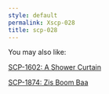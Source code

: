 ```yaml
---
style: default
permalink: Xscp-028
title: scp-028
---
```

You may also like:

[SCP-1602: A Shower Curtain](http://scp-wiki.net/scp-1602)

[SCP-1874: Zis Boom Baa](http://scp-wiki.net/scp-1874)
